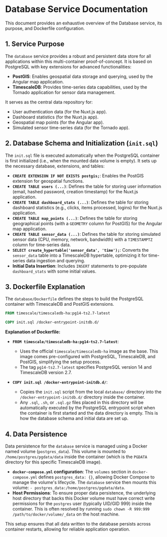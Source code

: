 # Database Service Documentation

This document provides an exhaustive overview of the Database service, its purpose, and Dockerfile configuration.

## 1. Service Purpose

The `database` service provides a robust and persistent data store for all applications within this multi-container proof-of-concept. It is based on PostgreSQL with key extensions for advanced functionalities:

*   **PostGIS**: Enables geospatial data storage and querying, used by the Angular map application.
*   **TimescaleDB**: Provides time-series data capabilities, used by the Tornado application for sensor data management.

It serves as the central data repository for:

*   User authentication data (for the Nuxt.js app).
*   Dashboard statistics (for the Nuxt.js app).
*   Geospatial map points (for the Angular app).
*   Simulated sensor time-series data (for the Tornado app).

## 2. Database Schema and Initialization (`init.sql`)

The `init.sql` file is executed automatically when the PostgreSQL container is first initialized (i.e., when the mounted data volume is empty). It sets up the necessary database, extensions, and tables:

*   **`CREATE EXTENSION IF NOT EXISTS postgis;`**: Enables the PostGIS extension for geospatial functions.
*   **`CREATE TABLE users (...)`**: Defines the table for storing user information (email, hashed password, creation timestamp) for the Nuxt.js application.
*   **`CREATE TABLE dashboard_stats (...)`**: Defines the table for storing dashboard statistics (e.g., clicks, items processed, logins) for the Nuxt.js application.
*   **`CREATE TABLE map_points (...)`**: Defines the table for storing geographical points (with a `GEOMETRY` column for PostGIS) for the Angular map application.
*   **`CREATE TABLE sensor_data (...)`**: Defines the table for storing simulated sensor data (CPU, memory, network, bandwidth) with a `TIMESTAMPTZ` column for time-series data.
*   **`SELECT create_hypertable('sensor_data', 'time');`**: Converts the `sensor_data` table into a TimescaleDB hypertable, optimizing it for time-series data ingestion and querying.
*   **Initial Data Insertion**: Includes `INSERT` statements to pre-populate `dashboard_stats` with some initial values.

## 3. Dockerfile Explanation

The `database/Dockerfile` defines the steps to build the PostgreSQL container with TimescaleDB and PostGIS extensions.

```dockerfile
FROM timescale/timescaledb-ha:pg14-ts2.7-latest

COPY init.sql /docker-entrypoint-initdb.d/
```

**Explanation of Dockerfile:**

*   **`FROM timescale/timescaledb-ha:pg14-ts2.7-latest`**:
    *   Uses the official `timescale/timescaledb-ha` image as the base. This image comes pre-configured with PostgreSQL, TimescaleDB, and PostGIS, simplifying the setup process.
    *   The tag `pg14-ts2.7-latest` specifies PostgreSQL version 14 and TimescaleDB version 2.7.

*   **`COPY init.sql /docker-entrypoint-initdb.d/`**:
    *   Copies the `init.sql` script from the local `database/` directory into the `/docker-entrypoint-initdb.d/` directory inside the container.
    *   Any `.sql`, `.sh`, or `.sql.gz` files placed in this directory will be automatically executed by the PostgreSQL entrypoint script when the container is first started and the data directory is empty. This is how the database schema and initial data are set up.

## 4. Data Persistence

Data persistence for the `database` service is managed using a Docker named volume (`postgres_data`). This volume is mounted to `/home/postgres/pgdata/data` inside the container (which is the `PGDATA` directory for this specific TimescaleDB image).

*   **`docker-compose.yml` configuration**: The `volumes` section in `docker-compose.yml` defines `postgres_data: {}`, allowing Docker Compose to manage the volume's lifecycle. The `database` service then mounts this volume: `- postgres_data:/home/postgres/pgdata/data`.
*   **Host Permissions**: To ensure proper data persistence, the underlying host directory that backs this Docker volume must have correct write permissions for the `postgres` user (typically UID/GID 999) inside the container. This is often resolved by running `sudo chown -R 999:999 /path/to/docker/volume/_data` on the host machine.

This setup ensures that all data written to the database persists across container restarts, allowing for reliable application operation.
